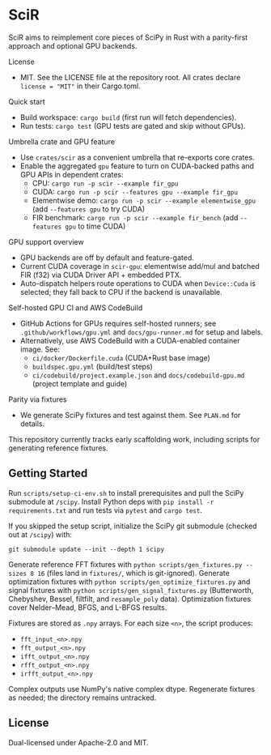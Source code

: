 # SciR

SciR aims to reimplement core pieces of SciPy in Rust with a parity-first approach and optional GPU backends.

License
- MIT. See the LICENSE file at the repository root. All crates declare `license = "MIT"` in their Cargo.toml.

Quick start
- Build workspace: `cargo build` (first run will fetch dependencies).
- Run tests: `cargo test` (GPU tests are gated and skip without GPUs).

Umbrella crate and GPU feature
- Use `crates/scir` as a convenient umbrella that re-exports core crates.
- Enable the aggregated `gpu` feature to turn on CUDA-backed paths and GPU APIs in dependent crates:
  - CPU: `cargo run -p scir --example fir_gpu`
  - CUDA: `cargo run -p scir --features gpu --example fir_gpu`
  - Elementwise demo: `cargo run -p scir --example elementwise_gpu` (add `--features gpu` to try CUDA)
  - FIR benchmark: `cargo run -p scir --example fir_bench` (add `--features gpu` to time CUDA)

GPU support overview
- GPU backends are off by default and feature-gated.
- Current CUDA coverage in `scir-gpu`: elementwise add/mul and batched FIR (f32) via CUDA Driver API + embedded PTX.
- Auto-dispatch helpers route operations to CUDA when `Device::Cuda` is selected; they fall back to CPU if the backend is unavailable.

Self-hosted GPU CI and AWS CodeBuild
- GitHub Actions for GPUs requires self-hosted runners; see `.github/workflows/gpu.yml` and `docs/gpu-runner.md` for setup and labels.
- Alternatively, use AWS CodeBuild with a CUDA-enabled container image. See:
  - `ci/docker/Dockerfile.cuda` (CUDA+Rust base image)
  - `buildspec.gpu.yml` (build/test steps)
  - `ci/codebuild/project.example.json` and `docs/codebuild-gpu.md` (project template and guide)

Parity via fixtures
- We generate SciPy fixtures and test against them. See `PLAN.md` for details.

This repository currently tracks early scaffolding work, including scripts for generating reference fixtures.

## Getting Started

Run `scripts/setup-ci-env.sh` to install prerequisites and pull the SciPy submodule at `/scipy`.
Install Python deps with `pip install -r requirements.txt` and run tests via `pytest` and `cargo test`.

If you skipped the setup script, initialize the SciPy git submodule (checked out at `/scipy`) with:

```
git submodule update --init --depth 1 scipy
```

Generate reference FFT fixtures with `python scripts/gen_fixtures.py --sizes 8 16` (files land in `fixtures/`, which is git-ignored).
Generate optimization fixtures with `python scripts/gen_optimize_fixtures.py` and signal fixtures with `python scripts/gen_signal_fixtures.py` (Butterworth, Chebyshev, Bessel, filtfilt, and `resample_poly` data). Optimization fixtures cover Nelder–Mead, BFGS, and L-BFGS results.

Fixtures are stored as `.npy` arrays. For each size `<n>`, the script produces:
- `fft_input_<n>.npy`
- `fft_output_<n>.npy`
- `ifft_output_<n>.npy`
- `rfft_output_<n>.npy`
- `irfft_output_<n>.npy`

Complex outputs use NumPy's native complex dtype. Regenerate fixtures as needed; the directory remains untracked.

## License

Dual-licensed under Apache-2.0 and MIT.
